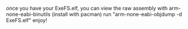 once you have your ExeFS.elf, you can view the raw assembly with arm-none-eabi-binutils (install with pacman)
run "arm-none-eabi-objdump -d ExeFS.elf"
enjoy!
